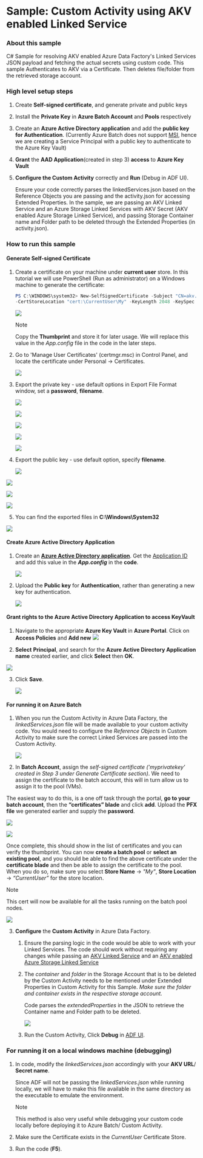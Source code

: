 # Sample: Custom Activity using AKV enabled Linked Service 
### About this sample

C# Sample for resolving AKV enabled Azure Data Factory's Linked Services JSON payload and fetching the actual secrets using custom code. This sample Authenticates to AKV via a Certificate. Then deletes file/folder from the retrieved storage account.

### High level setup steps

1. Create **Self-signed certificate**, and generate private and public keys

2. Install the **Private Key** in **Azure Batch Account** and **Pools** respectively

3. Create an **Azure Active Directory application** and add the **public key for Authentication**. (Currently Azure Batch does not support [MSI](https://docs.microsoft.com/azure/active-directory/managed-service-identity/overview), hence we are creating a Service Principal with a public key to authenticate to the Azure Key Vault)

4. **Grant** the **AAD Application**(created in step 3) **access** to **Azure Key Vault**

5. **Configure the Custom Activity** correctly and **Run** (Debug in ADF UI).  

   Ensure your code correctly parses the linkedServices.json based on the Reference Objects you are passing and the activity.json for accessing Extended Properties. In the sample, we are passing an AKV Linked Service and an Azure Storage Linked Services with AKV Secret (AKV enabled Azure Storage Linked Service), and passing Storage Container name and Folder path to be deleted through the Extended Properties (in activity.json). 

### How to run this sample

#### Generate Self-signed Certificate

1. Create a certificate on your machine under **current user** store. In this tutorial we will use PowerShell (Run as administrator) on a Windows machine to generate the certificate: 

   ```powershell
   PS C:\WINDOWS\system32> New-SelfSignedCertificate -Subject "CN=akv.samplecustomactivity.com"
   -CertStoreLocation "cert:\CurrentUser\My" -KeyLength 2048 -KeySpec Signature
   ```

   ![](images/PowerShell_Create_Certificate_CurrentUser_Store.png)

   > [!Note]
   >
   > Copy the **Thumbprint** and store it for later usage. We will replace this value in the *App.config* file in the code in the later steps.

2. Go to 'Manage User Certificates' (certmgr.msc) in Control Panel, and locate the certificate under Personal -> Certificates. 

   ![](images/certificateManager_UI.png)

3. Export the private key -  use default options in Export File Format window, set a **password**, **filename**.

   ![](images/ExportCert_UI.png)

   ![](images/ExportCert_UI_2.png)

   ![](images/ExportCert_UI_3.png)

   ![](images/ExportCert_UI_4.png)

   ![](images/ExportCert_UI_5.png)

   

4. Export the public key - use default option, specify **filename**.

   ![](images/ExportCert_UI_Public_1.png)

![](images/ExportCert_UI_Public_2.png)

![](images/ExportCert_UI_Public_3.png)

![](images/ExportCert_UI_Public_4.png)

5. You can find the exported files in **C:\Windows\System32**

![](images/ExportCert_UI_in_System32.png)



#### Create Azure Active Directory Application

1. Create an [**Azure Active Directory application**](https://docs.microsoft.com/azure/azure-resource-manager/resource-group-create-service-principal-portal#create-an-azure-active-directory-application). Get the [Application ID](https://docs.microsoft.com/en-us/azure/azure-resource-manager/resource-group-create-service-principal-portal#get-application-id-and-authentication-key) and add this value in the ***App.config*** in the **code**.

   ![](images/update_code_cofig.png)

2. Upload the **Public key** for **Authentication**, rather than generating a new key for authentication.

   ![](images/update_key_AAD_App.png)

   

#### Grant rights to the Azure Active Directory Application to access KeyVault

1. Navigate to the appropriate **Azure Key Vault** in **Azure Portal**. Click on **Access Policies** and **Add new** ![](images/AKV.png)



2. **Select** **Principal**, and search for the **Azure Active Directory Application name** created earlier, and click **Select** then **OK**.

![](images/AKV_GrantAccess.png)

3. Click **Save**.

   ![](images/AKV_GrantAccess2.png)

#### For running it on Azure Batch

1. When you run the Custom Activity in Azure Data Factory, the *linkedServices.json* file will be made available to your custom activity code. You would need to configure the *Reference Objects* in Custom Activity to make sure the correct Linked Services are passed into the Custom Activity. 

   ![](images/ReferenceObjects_In_ADF_UI.png)

   

2. In **Batch Account**, assign the *self-signed certificate ('myprivatekey' created in Step 3 under Generate Certificate section)*. We need to assign the certificate to the batch account, this will in turn allow us to assign it to the pool (VMs). 

  The easiest way to do this, is a one off task through the portal, **go to your batch account**, then the **“certificates” blade** and click **add**. Upload the **PFX file** we generated earlier and supply the **password**. 

  ![](images/batch_cert_add_1.png)

  

  ![](images/batch_cert_add_2.png)

  Once complete, this should show in the list of certificates and you can verify the thumbprint.
  You can now **create a batch pool** or **select an existing pool**, and you should be able to find the above certificate under the **certificate blade** and then be able to assign the certificate to the pool. When you do so, make sure you select **Store Name** -> *"My"*, **Store Location** -> *“CurrentUser”* for the store location. 

  > [!Note] 
  >
  > This cert will now be available for all the tasks running on the batch pool nodes.

  ![](images/batch_cert_add_3.png)

  

3. **Configure** the **Custom Activity** in Azure Data Factory.  

   1. Ensure the parsing logic in the code would be able to work with your Linked Services. The code should work without requiring any changes while passing an [AKV Linked Service](https://docs.microsoft.com/azure/data-factory/store-credentials-in-key-vault#azure-key-vault-linked-service) and an [AKV enabled Azure Storage Linked Service](https://docs.microsoft.com/azure/data-factory/store-credentials-in-key-vault#reference-secret-stored-in-key-vault) 

   2. The *container* and *folder* in the Storage Account that is to be deleted by the Custom Activity needs to be mentioned under Extended Properties in Custom Activity for this Sample. *Make sure the folder and container exists in the respective storage account.* 

      Code parses the *extendedProperties* in the JSON to retrieve the Container name and Folder path to be deleted.

      ![](images/ExtendedProperties.png)

   3. Run the Custom Activity, Click **Debug** in [ADF UI](https://adf.azure.com/).

### For running it on a local windows machine (debugging)
1. In code, modify the *linkedServices.json* accordingly with your **AKV URL**/ **Secret name**. 

   Since ADF will not be passing the *linkedServices.json* while running locally, we will have to make this file available in the same directory as the executable to emulate the environment.

   > [!Note]
   >
   > This method is also very useful while debugging your custom code locally before deploying it to Azure Batch/ Custom Activity.

2. Make sure the Certificate exists in the *CurrentUser* Certificate Store.  

3. Run the code (**F5**).
